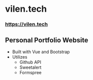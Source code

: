 # vilen.tech
### https://vilen.tech
## Personal Portfolio Website
* Built with Vue and Bootstrap
* Utilizes
  * Github API
  * Sweetalert
  * Formspree
